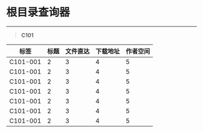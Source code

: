 # 根目录查询器

---
> **C101**

| 标签 | 标题 |  文件直达 | 下载地址 | 作者空间 |
| :--: | :-- | :-- | :-- | :-- |
| C101-001 | 2 | 3 | 4 | 5 |
| C101-001 | 2 | 3 | 4 | 5 |
| C101-001 | 2 | 3 | 4 | 5 |
| C101-001 | 2 | 3 | 4 | 5 |
| C101-001 | 2 | 3 | 4 | 5 |
| C101-001 | 2 | 3 | 4 | 5 |
| C101-001 | 2 | 3 | 4 | 5 |
